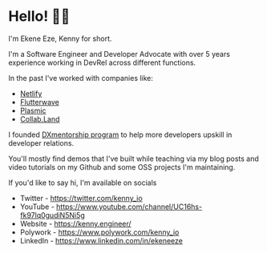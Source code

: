 # Hello! 👋🏽

I'm Ekene Eze, Kenny for short.

I'm a Software Engineer and Developer Advocate with over 5 years experience working in DevRel across different functions. 

In the past I've worked with companies like:

* [Netlify](https://netlify.com/us)
* [Flutterwave](https://flutterwave.com/us)
* [Plasmic](https://plasmic.app)
* [Collab.Land](collab.land)

I founded [DXmentorship program](https://www.dxmentorship.com) to help more developers upskill in developer relations.

You'll mostly find demos that I've built while teaching via my blog posts and video tutorials on my Github and some OSS projects I'm maintaining. 

If you'd like to say hi, I'm available on socials 

* Twitter - https://twitter.com/kenny_io
* YouTube - https://www.youtube.com/channel/UC16hs-fk97lq0gudiN5Ni5g
* Website - https://kenny.engineer/
* Polywork - https://www.polywork.com/kenny_io
* LinkedIn - https://www.linkedin.com/in/ekeneeze
